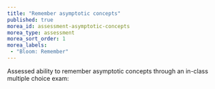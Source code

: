 ```yaml
---
title: "Remember asymptotic concepts"
published: true
morea_id: assessment-asymptotic-concepts
morea_type: assessment
morea_sort_order: 1
morea_labels:
 - "Bloom: Remember"
---
```


Assessed ability to remember asymptotic concepts through an in-class multiple choice exam:

<link rel="stylesheet" href="http://cdn.oesmith.co.uk/morris-0.4.3.min.css">
<script src="//cdnjs.cloudflare.com/ajax/libs/raphael/2.1.0/raphael-min.js"></script>
<script src="http://cdn.oesmith.co.uk/morris-0.4.3.min.js"></script>

<div class="well">
  <div id="assessment" style="height: 250px;"></div>
</div>

<script>
Morris.Bar({
  element: 'assessment',
  hideHover: false,
  data: [
        { y: 'Very satisfactory', num: 15 },
        { y: 'Satisfactory', num: 37 },
        { y: 'Unsatisfactory', num: 8 },
        { y: 'Absent', num: 3 },
        ],
  xkey: 'y',
  ykeys: ['num'],
  resize: true,
  labels: ['Students']
});
</script>